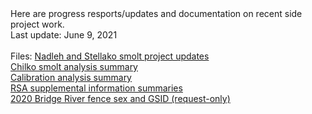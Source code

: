 <body>Here are progress resports/updates and documentation on recent side project work.</body>     
<br>
<body>Last update: June 9, 2021</body>
<br>
<br>
<body>Files:</body>
<a href="in-season/northern_smolts_inseason.html">Nadleh and Stellako smolt project updates</a>
<br>
<a href="chilko_smolts.html">Chilko smolt analysis summary</a>
<br>
<a href="calibration_doc.html">Calibration analysis summary</a>
<br>
<a href="arrival_timing_markdown.html">RSA supplemental information summaries</a>
<br>
<a href="TBD">2020 Bridge River fence sex and GSID (request-only)</a>
